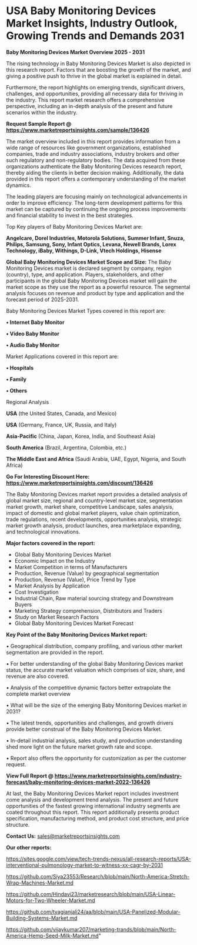 # USA Baby Monitoring Devices Market Insights, Industry Outlook, Growing Trends and Demands 2031

<Strong> Baby Monitoring Devices Market Overview 2025 - 2031</strong>

The rising technology in Baby Monitoring Devices Market is also depicted in this research report. Factors that are boosting the growth of the market, and giving a positive push to thrive in the global market is explained in detail.

Furthermore, the report highlights on emerging trends, significant drivers, challenges, and opportunities, providing all necessary data for thriving in the industry. This report market research offers a comprehensive perspective, including an in-depth analysis of the present and future scenarios within the industry.

<strong>Request Sample Report @ <a href=https://www.marketreportsinsights.com/sample/136426>https://www.marketreportsinsights.com/sample/136426</a></strong>

The market overview included in this report provides information from a wide range of resources like government organizations, established companies, trade and industry associations, industry brokers and other such regulatory and non-regulatory bodies. The data acquired from these organizations authenticate the Baby Monitoring Devices research report, thereby aiding the clients in better decision making. Additionally, the data provided in this report offers a contemporary understanding of the market dynamics.

The leading players are focusing mainly on technological advancements in order to improve efficiency. The long-term development patterns for this market can be captured by continuing the ongoing process improvements and financial stability to invest in the best strategies.

Top Key players of Baby Monitoring Devices Market are:

<strong>Angelcare, Dorel Industries, Motorola Solutions, Summer Infant, Snuza, Philips, Samsung, Sony, Infant Optics, Levana, Newell Brands, Lorex Technology, iBaby, Withings, D-Link, Vtech Holdings, Hisense</strong>

<strong><b>Global Baby Monitoring Devices Market Scope and Size:</b></strong>
The Baby Monitoring Devices market is declared segment by company, region (country), type, and application. Players, stakeholders, and other participants in the global Baby Monitoring Devices market will gain the market scope as they use the report as a powerful resource. The segmental analysis focuses on revenue and product by type and application and the forecast period of 2025-2031.

Baby Monitoring Devices Market Types covered in this report are:

<strong>• Internet Baby Monitor

• Video Baby Monitor

• Audio Baby Monitor</strong>

Market Applications covered in this report are:

<strong>• Hospitals

• Family

• Others</strong> 

Regional Analysis

<strong>USA</strong> (the United States, Canada, and Mexico)

<strong>USA</strong> (Germany, France, UK, Russia, and Italy)

<strong>Asia-Pacific</strong> (China, Japan, Korea, India, and Southeast Asia)

<strong>South America</strong> (Brazil, Argentina, Colombia, etc.)

<strong>The Middle East and Africa</strong> (Saudi Arabia, UAE, Egypt, Nigeria, and South Africa)

<strong>Go For Interesting Discount Here: <a href=https://www.marketreportsinsights.com/discount/136426>https://www.marketreportsinsights.com/discount/136426</a></strong>

The Baby Monitoring Devices market report provides a detailed analysis of global market size, regional and country-level market size, segmentation market growth, market share, competitive Landscape, sales analysis, impact of domestic and global market players, value chain optimization, trade regulations, recent developments, opportunities analysis, strategic market growth analysis, product launches, area marketplace expanding, and technological innovations.

<strong><b>Major factors covered in the report:</b></strong>
<ul>
  <li>Global Baby Monitoring Devices Market </li>
  <li>Economic Impact on the Industry</li>
  <li>Market Competition in terms of Manufacturers</li>
  <li>Production, Revenue (Value) by geographical segmentation</li>
  <li>Production, Revenue (Value), Price Trend by Type</li>
  <li>Market Analysis by Application</li>
  <li>Cost Investigation</li>
  <li>Industrial Chain, Raw material sourcing strategy and Downstream Buyers</li>
  <li>Marketing Strategy comprehension, Distributors and Traders</li>
  <li>Study on Market Research Factors</li>
  <li>Global Baby Monitoring Devices Market Forecast</li>
</ul>

<strong><b>Key Point of the Baby Monitoring Devices Market report:</b></strong>

• Geographical distribution, company profiling, and various other market segmentation are provided in the report.

• For better understanding of the global Baby Monitoring Devices market status, the accurate market valuation which comprises of size, share, and revenue are also covered.

• Analysis of the competitive dynamic factors better extrapolate the complete market overview

• What will be the size of the emerging Baby Monitoring Devices market in 2031?

• The latest trends, opportunities and challenges, and growth drivers provide better construal of the Baby Monitoring Devices Market.

• In-detail industrial analysis, sales study, and production understanding shed more light on the future market growth rate and scope.

• Report also offers the opportunity for customization as per the customer request.

<strong><b>View Full Report @ <a href=https://www.marketreportsinsights.com/industry-forecast/baby-monitoring-devices-market-2022-136426>https://www.marketreportsinsights.com/industry-forecast/baby-monitoring-devices-market-2022-136426</a></b></strong>


At last, the Baby Monitoring Devices Market report includes investment come analysis and development trend analysis. The present and future opportunities of the fastest growing international industry segments are coated throughout this report. This report additionally presents product specification, manufacturing method, and product cost structure, and price structure.

<strong>Contact Us:</strong>
sales@marketreportsinsights.com

<strong>Our other reports:</strong>

<a href=https://sites.google.com/view/tech-trends-nexus/all-research-reports/USA-interventional-pulmonology-market-to-witness-xx-cagr-by-2031>https://sites.google.com/view/tech-trends-nexus/all-research-reports/USA-interventional-pulmonology-market-to-witness-xx-cagr-by-2031</a>

<a href=https://github.com/Siya23553/Research/blob/main/North-America-Stretch-Wrap-Machines-Market.md>https://github.com/Siya23553/Research/blob/main/North-America-Stretch-Wrap-Machines-Market.md</a>

<a href=https://github.com/Hindavi23/marketresearch/blob/main/USA-Linear-Motors-for-Two-Wheeler-Market.md>https://github.com/Hindavi23/marketresearch/blob/main/USA-Linear-Motors-for-Two-Wheeler-Market.md</a>

<a href=https://github.com/tyagianjali24/aa/blob/main/USA-Panelized-Modular-Building-Systems-Market.md>https://github.com/tyagianjali24/aa/blob/main/USA-Panelized-Modular-Building-Systems-Market.md</a>

<a href=https://github.com/vijaykumar207/marketing-trands/blob/main/North-America-Hemp-Seed-Milk-Market.md>https://github.com/vijaykumar207/marketing-trands/blob/main/North-America-Hemp-Seed-Milk-Market.md</a>"
